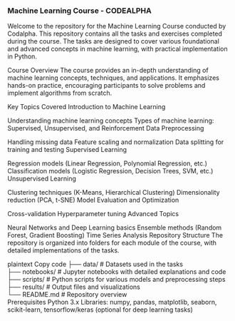 ### Machine Learning Course - CODEALPHA
Welcome to the repository for the Machine Learning Course conducted by Codalpha. This repository contains all the tasks and exercises completed during the course. The tasks are designed to cover various foundational and advanced concepts in machine learning, with practical implementation in Python.

Course Overview
The course provides an in-depth understanding of machine learning concepts, techniques, and applications. It emphasizes hands-on practice, encouraging participants to solve problems and implement algorithms from scratch.

Key Topics Covered
Introduction to Machine Learning

Understanding machine learning concepts
Types of machine learning: Supervised, Unsupervised, and Reinforcement
Data Preprocessing

Handling missing data
Feature scaling and normalization
Data splitting for training and testing
Supervised Learning

Regression models (Linear Regression, Polynomial Regression, etc.)
Classification models (Logistic Regression, Decision Trees, SVM, etc.)
Unsupervised Learning

Clustering techniques (K-Means, Hierarchical Clustering)
Dimensionality reduction (PCA, t-SNE)
Model Evaluation and Optimization

Cross-validation
Hyperparameter tuning
Advanced Topics

Neural Networks and Deep Learning basics
Ensemble methods (Random Forest, Gradient Boosting)
Time Series Analysis
Repository Structure
The repository is organized into folders for each module of the course, with detailed implementations of the tasks.

plaintext
Copy code
├── data/               # Datasets used in the tasks  
├── notebooks/          # Jupyter notebooks with detailed explanations and code  
├── scripts/            # Python scripts for various models and preprocessing steps  
├── results/            # Output files and visualizations  
└── README.md           # Repository overview  
Prerequisites
Python 3.x
Libraries: numpy, pandas, matplotlib, seaborn, scikit-learn, tensorflow/keras (optional for deep learning tasks)

